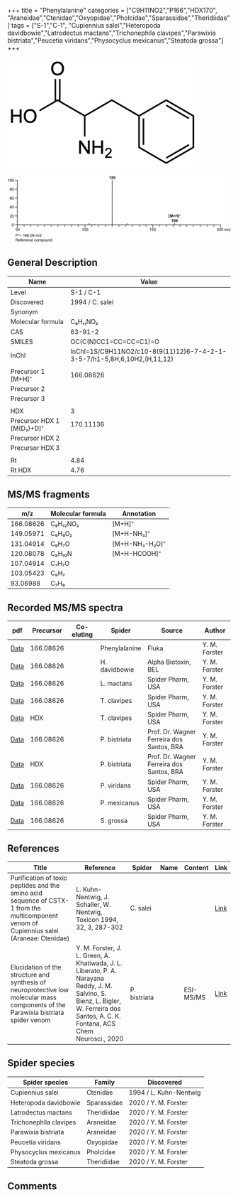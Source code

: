 +++
title = "Phenylalanine"
categories = ["C9H11NO2","P166","HDX170",
"Araneidae","Ctenidae","Oxyopidae","Pholcidae","Sparassidae","Theridiidae"]
tags = ["S-1","C-1",
"Cupiennius salei","Heteropoda davidbowie","Latrodectus mactans","Trichonephila clavipes","Parawixia bistriata","Peucetia viridans","Physocyclus mexicanus","Steatoda grossa"]
+++

![](/img/Phenylalanine.png)

![](/img_MSMS/166_Phenylalanine.png)

## General Description

| Name                      | Value           |
|---------------------------|-----------------|
| Level                     | S-1 / C-1               |
| Discovered                | 1994 / C. salei |
| Synonym                   |                 |
| Molecular formula         | C₉H₁₁NO₂        |
| CAS                       | 63-91-2         |
| SMILES | OC(C(N)CC1=CC=CC=C1)=O  |
| InChI  | InChI=1S/C9H11NO2/c10-8(9(11)12)6-7-4-2-1-3-5-7/h1-5,8H,6,10H2,(H,11,12)  |
|                           |                 |
| Precursor 1 [M+H]⁺        | 166.08626       |
| Precursor 2               |                 |
| Precursor 3               |                 |
|                           |                 |
| HDX                       | 3               |
| Precursor HDX 1 [M(D₃)+D]⁺ | 170.11136       |
| Precursor HDX 2           |                 |
| Precursor HDX 3           |                 |
|                           |                 |
| Rt                        | 4.84            |
| Rt HDX                    | 4.76                |

## MS/MS fragments

| m/z       | Molecular formula | Annotation     |
|-----------|-------------------|----------------|
| 166.08626 | C₉H₁₂NO₂          | [M+H]⁺         |
| 149.05971 | C₉H₉O₂            | [M+H-NH₃]⁺     |
| 131.04914 | C₉H₇O             | [M+H-NH₃-H₂O]⁺ |
| 120.08078 | C₈H₁₀N            | [M+H-HCOOH]⁺   |
| 107.04914 | C₇H₇O             |                |
| 103.05423 | C₈H₇              |                |
| 93.06988  | C₇H₉              |                |

## Recorded MS/MS spectra

| pdf                                     | Precursor | Co-eluting | Spider        | Source | Author        |
|-----------------------------------------|-----------|------------|---------------|--------|---------------|
| [Data](/pdf/166_Phenylalanine_4-84.pdf) | 166.08626 |            | Phenylalanine | Fluka  | Y. M. Forster |
| [Data](/pdf/H-davidbowie/166_Phenylalanine_Hd.pdf) | 166.08626 |           | H. davidbowie | Alpha Biotoxin, BEL | Y. M. Forster |
| [Data](/pdf/L-mactans/166_Phenylalanine_Lm.pdf) | 166.08626 |           | L. mactans | Spider Pharm, USA | Y. M. Forster |
| [Data](/pdf/N-clavipes/166_Phenylalanine_Nc.pdf) | 166.08626 |           | T. clavipes| Spider Pharm, USA | Y. M. Forster |
| [Data](/pdf/N-clavipes/166_Phenylalanine_Nc_HDX.pdf) | HDX |           | T. clavipes| Spider Pharm, USA | Y. M. Forster |
| [Data](/pdf/P-bistriata/166_Phenylalanine_Pb.pdf) | 166.08626 |           | P. bistriata | Prof. Dr. Wagner Ferreira dos Santos, BRA | Y. M. Forster |
| [Data](/pdf/P-bistriata/166_Phenylalanine_Pb_HDX.pdf) | HDX |           | P. bistriata | Prof. Dr. Wagner Ferreira dos Santos, BRA | Y. M. Forster |
| [Data](/pdf/P-viridans/166_Phenylalanine_Pv.pdf) | 166.08626 |           | P. viridans | Spider Pharm, USA | Y. M. Forster |
| [Data](/pdf/P-mexicanus/166_Phenylalanine_Pm.pdf) | 166.08626 |           | P. mexicanus | Spider Pharm, USA | Y. M. Forster |
| [Data](/pdf/S-grossa/166_Phenylalanine_Sg.pdf) | 166.08626 |           | S. grossa | Spider Pharm, USA | Y. M. Forster |

## References

| Title                                                                                                                                      | Reference                                                                        | Spider        | Name | Content              | Link                                                         |
|--------------------------------------------------------------------------------------------------------------------------------------------|----------------------------------------------------------------------------------|---------------|------|----------------------|--------------------------------------------------------------|
| Purification of toxic peptides and the amino acid sequence of CSTX-1 from the multicomponent venom of Cupiennius salei (Araneae: Ctenidae) | L. Kuhn-Nentwig, J. Schaller, W. Nentwig, Toxicon 1994, 32, 3, 287-302           | C. salei      |      |                      | [Link](https://doi.org/10.1016/0041-0101(94)90082-5)                 |
| Elucidation of the structure and synthesis of neuroprotective low molecular mass components of the Parawixia bistriata spider venom      | Y. M. Forster, J. L. Green, A. Khatiwada, J. L. Liberato, P. A. Narayana Reddy, J. M. Salvino, S. Bienz, L. Bigler, W. Ferreira dos Santos, A. C. K. Fontana, ACS Chem Neurosci., 2020          | P. bistriata       |      | ESI-MS/MS        | [Link](https://pubs.acs.org/doi/10.1021/acschemneuro.0c00007)     |

## Spider species

| Spider species    | Family    | Discovered              |
|-------------------|-----------|----------------------------|
| Cupiennius salei  | Ctenidae  | 1994 / L. Kuhn-Nentwig     |
| Heteropoda davidbowie | Sparassidae | 2020 / Y. M. Forster |
| Latrodectus mactans | Theridiidae | 2020 / Y. M. Forster |
| Trichonephila clavipes | Araneidae | 2020 / Y. M. Forster |
| Parawixia bistriata | Araneidae | 2020 / Y. M. Forster |
| Peucetia viridans | Oxyopidae | 2020 / Y. M. Forster |
| Physocyclus mexicanus | Pholcidae | 2020 / Y. M. Forster |
| Steatoda grossa | Theridiidae | 2020 / Y. M. Forster |

## Comments